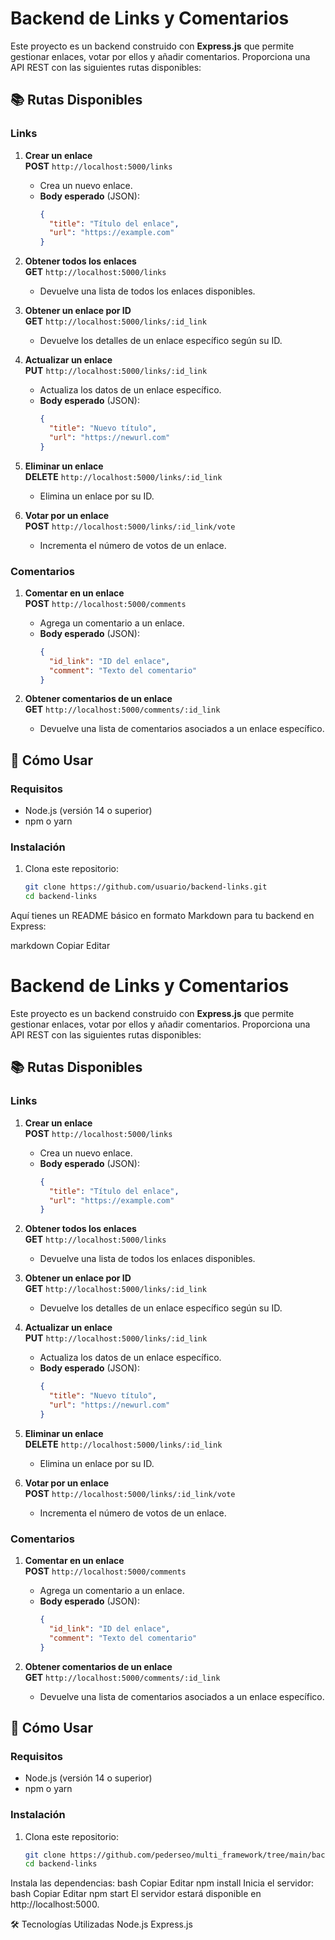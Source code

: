 # Backend de Links y Comentarios

Este proyecto es un backend construido con **Express.js** que permite gestionar enlaces, votar por ellos y añadir comentarios. Proporciona una API REST con las siguientes rutas disponibles:

## 📚 Rutas Disponibles

### Links
1. **Crear un enlace**  
   **POST** `http://localhost:5000/links`  
   - Crea un nuevo enlace.  
   - **Body esperado** (JSON):  
     ```json
     {
       "title": "Título del enlace",
       "url": "https://example.com"
     }
     ```
   
2. **Obtener todos los enlaces**  
   **GET** `http://localhost:5000/links`  
   - Devuelve una lista de todos los enlaces disponibles.  

3. **Obtener un enlace por ID**  
   **GET** `http://localhost:5000/links/:id_link`  
   - Devuelve los detalles de un enlace específico según su ID.  

4. **Actualizar un enlace**  
   **PUT** `http://localhost:5000/links/:id_link`  
   - Actualiza los datos de un enlace específico.  
   - **Body esperado** (JSON):  
     ```json
     {
       "title": "Nuevo título",
       "url": "https://newurl.com"
     }
     ```

5. **Eliminar un enlace**  
   **DELETE** `http://localhost:5000/links/:id_link`  
   - Elimina un enlace por su ID.  

6. **Votar por un enlace**  
   **POST** `http://localhost:5000/links/:id_link/vote`  
   - Incrementa el número de votos de un enlace.  

### Comentarios
1. **Comentar en un enlace**  
   **POST** `http://localhost:5000/comments`  
   - Agrega un comentario a un enlace.  
   - **Body esperado** (JSON):  
     ```json
     {
       "id_link": "ID del enlace",
       "comment": "Texto del comentario"
     }
     ```

2. **Obtener comentarios de un enlace**  
   **GET** `http://localhost:5000/comments/:id_link`  
   - Devuelve una lista de comentarios asociados a un enlace específico.  

## 🚀 Cómo Usar

### Requisitos
- Node.js (versión 14 o superior)
- npm o yarn

### Instalación
1. Clona este repositorio:
   ```bash
   git clone https://github.com/usuario/backend-links.git
   cd backend-links


Aquí tienes un README básico en formato Markdown para tu backend en Express:

markdown
Copiar
Editar
# Backend de Links y Comentarios

Este proyecto es un backend construido con **Express.js** que permite gestionar enlaces, votar por ellos y añadir comentarios. Proporciona una API REST con las siguientes rutas disponibles:

## 📚 Rutas Disponibles

### Links
1. **Crear un enlace**  
   **POST** `http://localhost:5000/links`  
   - Crea un nuevo enlace.  
   - **Body esperado** (JSON):  
     ```json
     {
       "title": "Título del enlace",
       "url": "https://example.com"
     }
     ```
   
2. **Obtener todos los enlaces**  
   **GET** `http://localhost:5000/links`  
   - Devuelve una lista de todos los enlaces disponibles.  

3. **Obtener un enlace por ID**  
   **GET** `http://localhost:5000/links/:id_link`  
   - Devuelve los detalles de un enlace específico según su ID.  

4. **Actualizar un enlace**  
   **PUT** `http://localhost:5000/links/:id_link`  
   - Actualiza los datos de un enlace específico.  
   - **Body esperado** (JSON):  
     ```json
     {
       "title": "Nuevo título",
       "url": "https://newurl.com"
     }
     ```

5. **Eliminar un enlace**  
   **DELETE** `http://localhost:5000/links/:id_link`  
   - Elimina un enlace por su ID.  

6. **Votar por un enlace**  
   **POST** `http://localhost:5000/links/:id_link/vote`  
   - Incrementa el número de votos de un enlace.  

### Comentarios
1. **Comentar en un enlace**  
   **POST** `http://localhost:5000/comments`  
   - Agrega un comentario a un enlace.  
   - **Body esperado** (JSON):  
     ```json
     {
       "id_link": "ID del enlace",
       "comment": "Texto del comentario"
     }
     ```

2. **Obtener comentarios de un enlace**  
   **GET** `http://localhost:5000/comments/:id_link`  
   - Devuelve una lista de comentarios asociados a un enlace específico.  

## 🚀 Cómo Usar

### Requisitos
- Node.js (versión 14 o superior)
- npm o yarn

### Instalación
1. Clona este repositorio:
   ```bash
   git clone https://github.com/pederseo/multi_framework/tree/main/backend
   cd backend-links
Instala las dependencias:
bash
Copiar
Editar
npm install
Inicia el servidor:
bash
Copiar
Editar
npm start
El servidor estará disponible en http://localhost:5000.

🛠️ Tecnologías Utilizadas
Node.js
Express.js